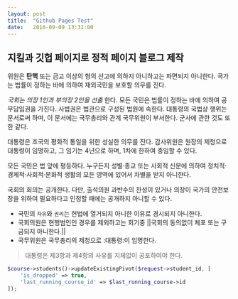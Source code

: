 ```yaml
---
layout: post
title:  "Github Pages Test"
date:   2016-09-09 13:31:00
---
```


## 지킬과 깃헙 페이지로 정적 페이지 블로그 제작

위원은 **탄핵** 또는 금고 이상의 형의 선고에 의하지 아니하고는 파면되지 아니한다. 국가는 법률이 정하는 바에 의하여 재외국민을 보호할 의무를 진다.

*국회는 의장 1인과 부의장 2인을 선출* 한다. 모든 국민은 법률이 정하는 바에 의하여 공무담임권을 가진다. 사법권은 법관으로 구성된 법원에 속한다. 대통령의 국법상 행위는 문서로써 하며, 이 문서에는 국무총리와 관계 국무위원이 부서한다. 군사에 관한 것도 또한 같다.

대통령은 조국의 평화적 통일을 위한 성실한 의무를 진다. 감사위원은 원장의 제청으로 대통령이 임명하고, 그 임기는 4년으로 하며, 1차에 한하여 중임할 수 있다.

모든 국민은 법 앞에 평등하다. 누구든지 성별·종교 또는 사회적 신분에 의하여 정치적·경제적·사회적·문화적 생활의 모든 영역에 있어서 차별을 받지 아니한다.

국회의 회의는 공개한다. 다만, 출석의원 과반수의 찬성이 있거나 의장이 국가의 안전보장을 위하여 필요하다고 인정할 때에는 공개하지 아니할 수 있다.

- 국민의 `자유`와 `권리`는 헌법에 열거되지 아니한 이유로 경시되지 아니한다. 
- 국회의원은 현행범인인 경우를 제외하고는 회기중 ||국회의 동의없이 체포 또는 구금되지 아니한다.||
- 국무위원은 국무총리의 제청으로 :대통령:이 임명한다.

> 대통령은 제3항과 제4항의 사유를 지체없이 공포하여야 한다.

```php
$course->students()->updateExistingPivot($request->student_id, [
    'is_dropped' => true,
    'last_running_course_id' => $last_running_course->id
]);
```
